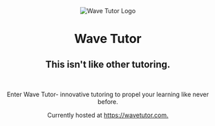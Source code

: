 <div align="center">
  <img src="https://wavetutor.com/icons/icon-192.png" alt="Wave Tutor Logo">
  <h1>Wave Tutor</h1>
  <h2>This isn't like other tutoring.</h2>
  <br>
  <p>Enter Wave Tutor- innovative tutoring to propel your learning like never before.</p>
  Currently hosted at <a href="https://wavetutor.com">https://wavetutor.com.</a>
</div>

